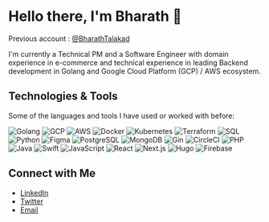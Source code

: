 # Hello there, I'm Bharath 👋

Previous account : [@BharathTalakad](https://github.com/BharathTalakad?tab=overview&from=2023-12-01&to=2023-12-31)

I'm currently a Technical PM and a Software Engineer with domain experience in e-commerce and technical experience in leading Backend development in Golang and Google Cloud Platform (GCP) / AWS ecosystem.

## Technologies & Tools

Some of the languages and tools I have used or worked with before:

![Golang](https://img.shields.io/badge/-Golang-00ADD8?style=flat-square&logo=Go&logoColor=white)
![GCP](https://img.shields.io/badge/-GCP-4285F4?style=flat-square&logo=Google-Cloud&logoColor=white)
![AWS](https://img.shields.io/badge/-AWS-232F3E?style=flat-square&logo=Amazon-AWS&logoColor=white)
![Docker](https://img.shields.io/badge/-Docker-2496ED?style=flat-square&logo=Docker&logoColor=white)
![Kubernetes](https://img.shields.io/badge/-Kubernetes-326CE5?style=flat-square&logo=Kubernetes&logoColor=white)
![Terraform](https://img.shields.io/badge/-Terraform-7B42BC?style=flat-square&logo=Terraform&logoColor=white)
![SQL](https://img.shields.io/badge/-SQL-4479A1?style=flat-square&logo=MySQL&logoColor=white)
![Python](https://img.shields.io/badge/-Python-3776AB?style=flat-square&logo=Python&logoColor=white)
![Figma](https://img.shields.io/badge/-Figma-F24E1E?style=flat-square&logo=Figma&logoColor=white)
![PostgreSQL](https://img.shields.io/badge/-PostgreSQL-336791?style=flat-square&logo=PostgreSQL&logoColor=white)
![MongoDB](https://img.shields.io/badge/-MongoDB-47A248?style=flat-square&logo=MongoDB&logoColor=white)
![Gin](https://img.shields.io/badge/-Gin-009688?style=flat-square&logo=Go&logoColor=white)
![CircleCI](https://img.shields.io/badge/-CircleCI-343434?style=flat-square&logo=CircleCI&logoColor=white)
![PHP](https://img.shields.io/badge/-PHP-777BB4?style=flat-square&logo=PHP&logoColor=white)
![Java](https://img.shields.io/badge/-Java-007396?style=flat-square&logo=Java&logoColor=white)
![Swift](https://img.shields.io/badge/-Swift-F05138?style=flat-square&logo=Swift&logoColor=white)
![JavaScript](https://img.shields.io/badge/-JavaScript-F7DF1E?style=flat-square&logo=JavaScript&logoColor=black)
![React](https://img.shields.io/badge/-React-61DAFB?style=flat-square&logo=React&logoColor=black)
![Next.js](https://img.shields.io/badge/-Next.js-000000?style=flat-square&logo=Next.js&logoColor=white)
![Hugo](https://img.shields.io/badge/-Hugo-FF4088?style=flat-square&logo=Hugo&logoColor=white)
![Firebase](https://img.shields.io/badge/-Firebase-FFCA28?style=flat-square&logo=Firebase&logoColor=black)

<!--
## Projects

- **ArtBasket**: A co-pilot platform for artists to use GenAI tools to create and monetize content. [View Repository](https://github.com/ArtBasketAI/ab-docs) -->

<!-- ## GitHub Stats

![Bharath's GitHub Stats](https://github-readme-stats.vercel.app/api?username=bharathts07&show_icons=true) -->

## Connect with Me

- [LinkedIn](https://www.linkedin.com/in/bharathts07)
- [Twitter](https://twitter.com/bharathts07)
- [Email](bharathts07@gmail.com)

<!---
bharathts07/bharathts07 is a ✨ special ✨ repository because its `README.md` (this file) appears on your GitHub profile.
You can click the Preview link to take a look at your changes.
--->
